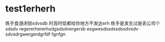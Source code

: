 # test1erherh
练手食道闭锁sdvsdb
时高时低都给你地方不发达erh
练手是发生过是丢公司个sdsdv
regererhererhsdgsdsdvergersb
esgwesdssdssdssdvsdv
sdvsdrgwergerdgrfdf
fgnfgn

